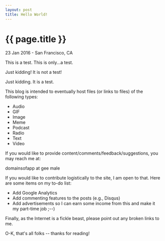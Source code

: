 ```yaml
---
layout: post
title: Hello World!
---
```


{{ page.title }}
================

<p class="meta">23 Jan 2016 - San Francisco, CA</p>

This is a test. This is only...a test.

Just kidding! It is not a test!

Just kidding. It is a test.

This blog is intended to eventually host files (or links to files) of the following types:
* Audio
* GIF
* Image
* Meme
* Podcast
* Radio
* Text
* Video

If you would like to provide content/comments/feedback/suggestions, you may reach me at:

domainsofapp at gee male

If you would like to contribute logistically to the site, I am open to that. Here are some items on my to-do list:

* Add Google Analytics
* Add commenting features to the posts (e.g., Disqus)
* Add advertisements so I can earn some income from this and make it my part-time job ;--)

Finally, as the Internet is a fickle beast, please point out any broken links to me.

O-K, that's all folks -- thanks for reading!